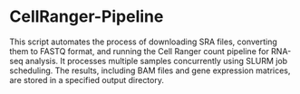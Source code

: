 # CellRanger-Pipeline
This script automates the process of downloading SRA files, converting them to FASTQ format, and running the Cell Ranger count pipeline for RNA-seq analysis. It processes multiple samples concurrently using SLURM job scheduling. The results, including BAM files and gene expression matrices, are stored in a specified output directory.
